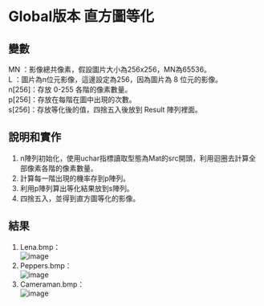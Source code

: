 # Global版本 直方圖等化
## 變數
MN    ：影像總共像素，假設圖片大小為256x256，MN為65536。  
L     ：圖片為n位元影像，這邊設定為256，因為圖片為 8 位元的影像。  
n[256]：存放 0-255 各階的像素數量。  
p[256]：存放在每階在圖中出現的次數。  
s[256]：存放等化後的值，四捨五入後放到 Result 陣列裡面。  

## 說明和實作
1. n陣列初始化，使用uchar指標讀取型態為Mat的src開頭，利用迴圈去計算全部像素各階的像素數量。  
2. 計算每一階出現的機率存到p陣列。  
3. 利用p陣列算出等化結果放到s陣列。  
4. 四捨五入，並得到直方圖等化的影像。  

## 結果
1. Lena.bmp：  
![image](https://user-images.githubusercontent.com/86739086/146002181-be2f97d9-20cf-440a-bce4-bc5dfeaba5fa.png)
2. Peppers.bmp：  
![image](https://user-images.githubusercontent.com/86739086/146002199-d9e41e2d-2657-4162-b98f-2acd6428082d.png)
3. Cameraman.bmp：  
![image](https://user-images.githubusercontent.com/86739086/146002209-f19e4bfd-2242-48b8-9957-3ba34dd65467.png)

